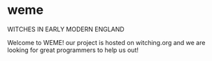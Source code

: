 weme
====

WITCHES IN EARLY MODERN ENGLAND

Welcome to WEME! our project is hosted on witching.org and we are looking for great programmers to help us out!
